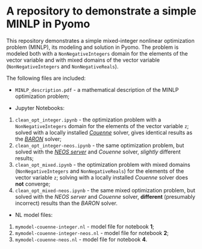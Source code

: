 # A repository to demonstrate a simple MINLP in Pyomo

This repository demonstrates a simple mixed-integer nonlinear optimization problem (MINLP), its modeling and solution in Pyomo.
The problem is modeled both with a `NonNegativeIntegers` domain for the elements of the vector variable and with mixed domains of the vector variable (`NonNegativeIntegers` and `NonNegativeReals`).

The following files are included:

- `MINLP_description.pdf` - a mathematical description of the MINLP optimization problem;

- Jupyter Notebooks:
1. `clean_opt_integer.ipynb` - the optimization problem with a `NonNegativeIntegers` domain for the elements of the vector variable `z`; solved with a locally installed [*Couenne*](https://projects.coin-or.org/Couenne) solver, gives identical results as the [*BARON*](https://minlp.com/baron) solver;
1. `clean_opt_integer-neos.ipynb` - the same optimization problem, but solved with the [*NEOS server*](https://neos-server.org/neos/) and *Couenne* solver, *slightly* different results;
1. `clean_opt_mixed.ipynb` - the optimization problem with mixed domains (`NonNegativeIntegers` and `NonNegativeReals`) for the elements of the vector variable `z`; solving with a locally installed *Couenne* solver does **not** converge;
1. `clean_opt_mixed-neos.ipynb` - the same mixed optimization problem, but solved with the *NEOS server* and *Couenne* solver, **different** (presumably incorrect) results than the *BARON* solver.

- NL model files:
1. `mymodel-couenne-integer.nl` - model file for notebook **1**;
1. `mymodel-couenne-integer-neos.nl` - model file for notebook **2**;
1. `mymodel-couenne-neos.nl` - model file for notebook **4**.
